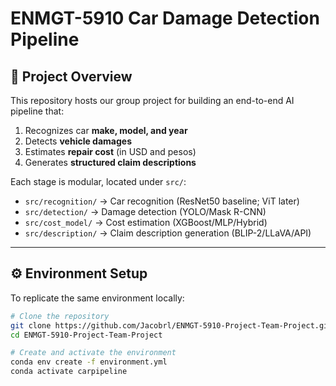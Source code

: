 # ENMGT-5910 Car Damage Detection Pipeline

## 📁 Project Overview
This repository hosts our group project for building an end-to-end AI pipeline that:
1. Recognizes car **make, model, and year**
2. Detects **vehicle damages**
3. Estimates **repair cost** (in USD and pesos)
4. Generates **structured claim descriptions**

Each stage is modular, located under `src/`:
- `src/recognition/` → Car recognition (ResNet50 baseline; ViT later)
- `src/detection/` → Damage detection (YOLO/Mask R-CNN)
- `src/cost_model/` → Cost estimation (XGBoost/MLP/Hybrid)
- `src/description/` → Claim description generation (BLIP-2/LLaVA/API)

---

## ⚙️ Environment Setup
To replicate the same environment locally:
```bash
# Clone the repository
git clone https://github.com/Jacobrl/ENMGT-5910-Project-Team-Project.git
cd ENMGT-5910-Project-Team-Project

# Create and activate the environment
conda env create -f environment.yml
conda activate carpipeline